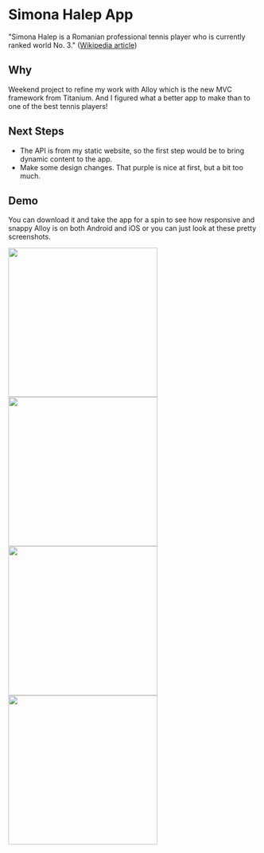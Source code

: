 Simona Halep App
========
"Simona Halep is a Romanian professional tennis player who is currently ranked world No. 3." (<a href="http://en.wikipedia.org/wiki/Simona_Halep">Wikipedia article</a>)

Why
------------
Weekend project to refine my work with Alloy which is the new MVC framework from Titanium. And I figured what a better app to make than to one of the best tennis players! 

Next Steps
------------
- The API is from my static website, so the first step would be to bring dynamic content to the app.
- Make some design changes. That purple is nice at first, but a bit too much.

Demo
------------
You can download it and take the app for a spin to see how responsive and snappy Alloy is on both Android and iOS or you can just look at these pretty screenshots.

<img src="http://i.imgur.com/Y2CLnph.png" width="300" />
<img src="http://i.imgur.com/cOHDSBw.png" width="300" />
<img src="http://i.imgur.com/Ztko4TN.png" width="300" />
<img src="http://i.imgur.com/MwVo5uE.png" width="300" />